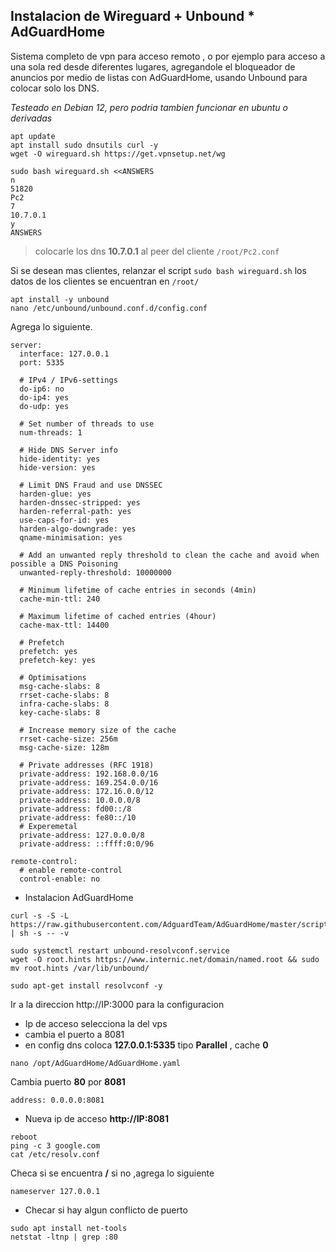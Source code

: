 ## Instalacion de Wireguard + Unbound * AdGuardHome
Sistema completo de vpn para acceso remoto , o por ejemplo para acceso a una sola red desde diferentes lugares, agregandole el bloqueador de anuncios por medio de listas con AdGuardHome, usando Unbound para colocar solo los DNS.

_Testeado en Debian 12, pero podria tambien funcionar en ubuntu o derivadas_

```
apt update
apt install sudo dnsutils curl -y
wget -O wireguard.sh https://get.vpnsetup.net/wg
```

```
sudo bash wireguard.sh <<ANSWERS
n
51820
Pc2
7
10.7.0.1
y
ANSWERS
```

> colocarle los dns **10.7.0.1** al peer del cliente `/root/Pc2.conf`

Si se desean mas clientes, relanzar el script `sudo bash wireguard.sh` los datos de los clientes se encuentran en  `/root/`

```
apt install -y unbound
nano /etc/unbound/unbound.conf.d/config.conf
```

Agrega lo siguiente.
```
server:
  interface: 127.0.0.1
  port: 5335

  # IPv4 / IPv6-settings
  do-ip6: no
  do-ip4: yes
  do-udp: yes

  # Set number of threads to use
  num-threads: 1

  # Hide DNS Server info
  hide-identity: yes
  hide-version: yes

  # Limit DNS Fraud and use DNSSEC
  harden-glue: yes
  harden-dnssec-stripped: yes
  harden-referral-path: yes
  use-caps-for-id: yes
  harden-algo-downgrade: yes
  qname-minimisation: yes

  # Add an unwanted reply threshold to clean the cache and avoid when possible a DNS Poisoning
  unwanted-reply-threshold: 10000000

  # Minimum lifetime of cache entries in seconds (4min)
  cache-min-ttl: 240

  # Maximum lifetime of cached entries (4hour)
  cache-max-ttl: 14400

  # Prefetch
  prefetch: yes
  prefetch-key: yes

  # Optimisations
  msg-cache-slabs: 8
  rrset-cache-slabs: 8
  infra-cache-slabs: 8
  key-cache-slabs: 8

  # Increase memory size of the cache
  rrset-cache-size: 256m
  msg-cache-size: 128m

  # Private addresses (RFC 1918)
  private-address: 192.168.0.0/16
  private-address: 169.254.0.0/16
  private-address: 172.16.0.0/12
  private-address: 10.0.0.0/8
  private-address: fd00::/8
  private-address: fe80::/10
  # Experemetal
  private-address: 127.0.0.0/8
  private-address: ::ffff:0:0/96

remote-control:
  # enable remote-control
  control-enable: no
```
- Instalacion AdGuardHome

```
curl -s -S -L https://raw.githubusercontent.com/AdguardTeam/AdGuardHome/master/scripts/install.sh | sh -s -- -v
```

```
sudo systemctl restart unbound-resolvconf.service
wget -O root.hints https://www.internic.net/domain/named.root && sudo mv root.hints /var/lib/unbound/
```

```
sudo apt-get install resolvconf -y
```

Ir a la direccion http://IP:3000 para la configuracion

- Ip de acceso selecciona la del vps
- cambia el puerto a 8081
- en config dns coloca **127.0.0.1:5335** tipo **Parallel** , cache **0**

```
nano /opt/AdGuardHome/AdGuardHome.yaml
```

Cambia puerto **80** por **8081**
```
address: 0.0.0.0:8081
```

- Nueva ip de acceso **http://IP:8081**

```
reboot
ping -c 3 google.com
cat /etc/resolv.conf
```

Checa si se encuentra **/** si no ,agrega lo siguiente

```
nameserver 127.0.0.1
```

- Checar si hay algun conflicto de puerto
```
sudo apt install net-tools
netstat -ltnp | grep :80
```
